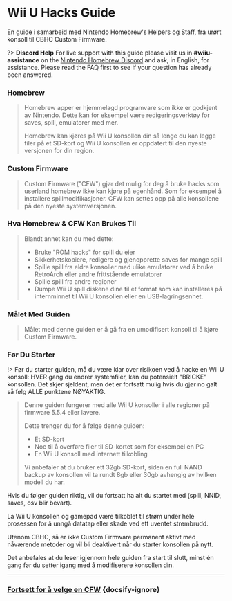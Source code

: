 # Wii U Hacks Guide

En guide i samarbeid med Nintendo Homebrew's Helpers og Staff, fra urørt konsoll til CBHC Custom Firmware.

?> **Discord Help** For live support with this guide please visit us in **#wiiu-assistance** on the [Nintendo Homebrew Discord](https://discord.gg/C29hYvh) and ask, in English, for assistance. Please read the FAQ first to see if your question has already been answered.

### Homebrew

> Homebrew apper er hjemmelagd programvare som ikke er godkjent av Nintendo. Dette kan for eksempel være redigeringsverktøy for saves, spill, emulatorer med mer.
> 
> Homebrew kan kjøres på Wii U konsollen din så lenge du kan legge filer på et SD-kort og Wii U konsollen er oppdatert til den nyeste versjonen for din region.

### Custom Firmware

> Custom Firmware ("CFW") gjør det mulig for deg å bruke hacks som userland homebrew ikke kan kjøre på egenhånd. Som for eksempel å installere spillmodifikasjoner. CFW kan settes opp på alle konsollene på den nyeste systemversjonen.

### Hva Homebrew & CFW Kan Brukes Til
>
> Blandt annet kan du med dette:
> 
> - Bruke "ROM hacks" for spill du eier
> - Sikkerhetskopiere, redigere og gjenopprette saves for mange spill
> - Spille spill fra eldre konsoller med ulike emulatorer ved å bruke RetroArch eller andre frittstående emulatorer
> - Spille spill fra andre regioner
> - Dumpe Wii U spill diskene dine til et format som kan installeres på internminnet til Wii U konsollen eller en USB-lagringsenhet.


### Målet Med Guiden

> Målet med denne guiden er å gå fra en umodifisert konsoll til å kjøre Custom Firmware.

### Før Du Starter

!> Før du starter guiden, må du være klar over risikoen ved å hacke en Wii U konsoll: HVER gang du endrer systemfiler, kan du potensielt "BRICKE" konsollen. Det skjer sjeldent, men det er fortsatt mulig hvis du gjør no galt så følg ALLE punktene NØYAKTIG.
>
> Denne guiden fungerer med alle Wii U konsoller i alle regioner på firmware 5.5.4 eller lavere.
> 
> Dette trenger du for å følge denne guiden:
> 
> - Et SD-kort
> - Noe til å overføre filer til SD-kortet som for eksempel en PC
> - En Wii U konsoll med internett tilkobling
> 
> Vi anbefaler at du bruker ett 32gb SD-kort, siden en full NAND backup av konsollen vil ta rundt 8gb eller 30gb avhengig av hvilken modell du har.

Hvis du følger guiden riktig, vil du fortsatt ha alt du startet med (spill, NNID, saves, osv blir bevart).

La Wii U konsollen og gamepad være tilkoblet til strøm under hele prosessen for å unngå datatap eller skade ved ett uventet strømbrudd.

Utenom CBHC, så er ikke Custom Firmware permanent aktivt med nåværende metoder og vil bli deaktivert når du starter konsollen på nytt.

Det anbefales at du leser igjennom hele guiden fra start til slutt, minst én gang før du setter igang med å modifiserere konsollen din.

---

### [Fortsett for å velge en CFW](cfw-choice) {docsify-ignore}
